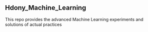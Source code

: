 ## Hdony_Machine_Learning

This repo provides the advanced Machine Learning experiments and solutions of actual practices





